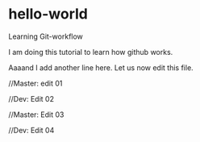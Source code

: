 # hello-world
Learning Git-workflow

I am doing this tutorial to learn how github works.

Aaaand I add another line here.
Let us now edit this file.

//Master: edit 01

//Dev: Edit 02


//Master: Edit 03

//Dev: Edit 04

